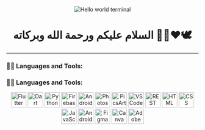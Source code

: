<!-- Hello World terminal-style GIF -->
<p align="center">
  <img src="https://raw.githubusercontent.com/abhisheknaiidu/abhisheknaiidu/master/code.gif" alt="Hello world terminal" />
</p>

<h1 align="center">السلام عليكم ورحمة الله وبركاته 👋🏻❤️🕊️</h1>

---

### 🧑‍💻 Languages and Tools:

### 🧑‍💻 Languages and Tools:

<p align="center">
  <!-- Flutter -->
  <img src="https://cdn.jsdelivr.net/gh/devicons/devicon/icons/flutter/flutter-original.svg" width="40" height="40" alt="Flutter" />
  <!-- Dart -->
  <img src="https://cdn.jsdelivr.net/gh/devicons/devicon/icons/dart/dart-original.svg" width="40" height="40" alt="Dart" />
  <!-- Python -->
  <img src="https://cdn.jsdelivr.net/gh/devicons/devicon/icons/python/python-original.svg" width="40" height="40" alt="Python" />
  <!-- Firebase -->
  <img src="https://cdn.jsdelivr.net/gh/devicons/devicon/icons/firebase/firebase-plain.svg" width="40" height="40" alt="Firebase" />
  <!-- Android -->
  <img src="https://cdn.jsdelivr.net/gh/devicons/devicon/icons/android/android-original.svg" width="40" height="40" alt="Android" />
  <!-- Photoshop -->
  <img src="https://cdn.jsdelivr.net/gh/devicons/devicon/icons/photoshop/photoshop-plain.svg" width="40" height="40" alt="Photoshop" />
  <!-- PicsArt -->
  <img src="https://github.com/islom-nurmukhammadov/assets/blob/main/picsart.png?raw=true" width="40" height="40" alt="PicsArt" />
  <!-- VS Code -->
  <img src="https://cdn.jsdelivr.net/gh/devicons/devicon/icons/vscode/vscode-original.svg" width="40" height="40" alt="VS Code" />
  <!-- REST API -->
  <img src="https://img.icons8.com/external-flatart-icons-outline-flatarticons/64/external-api-digital-marketing-flatart-icons-outline-flatarticons.png" width="40" height="40" alt="REST API" />
  <!-- HTML -->
  <img src="https://cdn.jsdelivr.net/gh/devicons/devicon/icons/html5/html5-original.svg" width="40" height="40" alt="HTML" />
  <!-- CSS -->
  <img src="https://cdn.jsdelivr.net/gh/devicons/devicon/icons/css3/css3-original.svg" width="40" height="40" alt="CSS" />
  <!-- JavaScript -->
  <img src="https://cdn.jsdelivr.net/gh/devicons/devicon/icons/javascript/javascript-original.svg" width="40" height="40" alt="JavaScript" />
  <!-- Android Studio -->
  <img src="https://github.com/islom-nurmukhammadov/assets/blob/main/android-studio.png?raw=true" width="40" height="40" alt="Android Studio" />
  <!-- Figma -->
  <img src="https://cdn.jsdelivr.net/gh/devicons/devicon/icons/figma/figma-original.svg" width="40" height="40" alt="Figma" />
  <!-- Canva -->
  <img src="https://img.icons8.com/color/48/000000/canva.png" width="40" height="40" alt="Canva" />
  <!-- Adobe Audition -->
  <img src="https://github.com/islom-nurmukhammadov/assets/blob/main/audition.png?raw=true" width="40" height="40" alt="Adobe Audition" />
</p>

